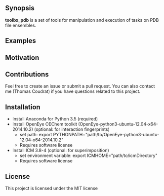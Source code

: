 ## Synopsis

**toolbx_pdb** is a set of tools for manipulation and execution of tasks on
PDB file ensembles.

## Examples

## Motivation

## Contributions
Feel free to create an issue or submit a pull request. You can also contact me
(Thomas Coudrat) if you have questions related to this project.

## Installation
* Install Anaconda for Python 3.5 (required)
* Install OpenEye OEChem toolkit (OpenEye-python3-ubuntu-12.04-x64-2014.10.2) (optional: for interaction fingerprints)
    * set path: export PYTHONPATH="path/to/OpenEye-python3-ubuntu-12.04-x64-2014.10.2"
    * Requires software license
* Install ICM 3.8-4 (optional: for superimposition)
    * set environment variable: export ICMHOME="path/to/icmDirectory"
    * Requires software license

## License
This project is licensed under the MIT license
